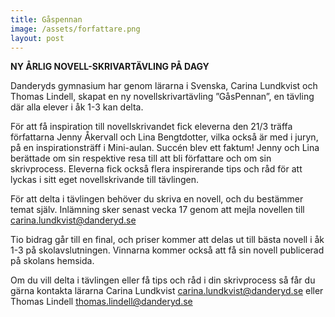```yaml
---
title: Gåspennan
image: /assets/forfattare.png
layout: post
---
```


<b>NY ÅRLIG NOVELL-SKRIVARTÄVLING PÅ DAGY</b>

Danderyds gymnasium har genom lärarna i Svenska, Carina Lundkvist och Thomas Lindell, skapat en ny novellskrivartävling ”GåsPennan”, 
en tävling där alla elever i åk 1-3 kan delta. 

För att få inspiration till novellskrivandet fick eleverna den 21/3 träffa författarna Jenny Åkervall och Lina Bengtdotter, 
vilka också är med i juryn, på en inspirationsträff i Mini-aulan. Succén blev ett faktum! 
Jenny och Lina berättade om sin respektive resa till att bli författare och om sin skrivprocess. 
Eleverna fick också flera inspirerande tips och råd för att lyckas i sitt eget novellskrivande till tävlingen. 

För att delta i tävlingen behöver du skriva en novell, och du bestämmer temat själv. 
Inlämning sker senast vecka 17 genom att mejla novellen till [carina.lundkvist@danderyd.se](mailto:carina.lundkvist@danderyd.se)



Tio bidrag går till en final, och priser kommer att delas ut till bästa novell i åk 1-3 på skolavslutningen. 
Vinnarna kommer också att få sin novell publicerad på skolans hemsida. 

Om du vill delta i tävlingen eller få tips och råd i din skrivprocess så får du gärna kontakta lärarna Carina Lundkvist 
[carina.lundkvist@danderyd.se](mailto:carina.lundkvist@danderyd.se) eller Thomas Lindell [thomas.lindell@danderyd.se](mailto:thomas.lindell@danderyd.se)
